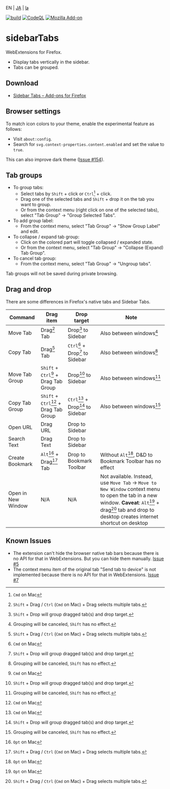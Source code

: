 EN | [JA](./README.ja.md) | [فا](./README.fa.md)

[![build](https://github.com/asamuzaK/sidebarTabs/workflows/build/badge.svg)](https://github.com/asamuzaK/sidebarTabs/actions?query=workflow%3Abuild)
[![CodeQL](https://github.com/asamuzaK/sidebarTabs/workflows/CodeQL/badge.svg)](https://github.com/asamuzaK/sidebarTabs/actions?query=workflow%3ACodeQL)
[![Mozilla Add-on](https://img.shields.io/amo/v/sidebarTabs@asamuzak.jp.svg)](https://addons.mozilla.org/firefox/addon/sidebartabs/)

# sidebarTabs

WebExtensions for Firefox.

* Display tabs vertically in the sidebar.
* Tabs can be grouped.

## Download

* [Sidebar Tabs – Add-ons for Firefox](https://addons.mozilla.org/firefox/addon/sidebartabs/ "Sidebar Tabs – Add-ons for Firefox")

## Browser settings

To match icon colors to your theme, enable the experimental feature as follows:

* Visit `about:config`.
* Search for `svg.context-properties.content.enabled` and set the value to `true`.

This can also improve dark theme ([Issue #154](https://github.com/asamuzaK/sidebarTabs/issues/154)). 

## Tab groups

* To group tabs:
  * Select tabs by `Shift` + click or `Ctrl`[^1] + click.
  * Drag one of the selected tabs and `Shift` + drop it on the tab you want to group.
  * Or from the context menu (right click on one of the selected tabs), select "Tab Group" -&gt; "Group Selected Tabs".
* To add group label:
  * From the context menu, select "Tab Group" -&gt; "Show Group Label" and edit.
* To collapse / expand tab group:
  * Click on the colored part will toggle collapsed / expanded state.
  * Or from the context menu, select "Tab Group" -&gt; "Collapse (Expand) Tab Group".
* To cancel tab group:
  * From the context menu, select "Tab Group" -&gt; "Ungroup tabs".

Tab groups will not be saved during private browsing.

## Drag and drop

There are some differences in Firefox's native tabs and Sidebar Tabs.

|Command|Drag item|Drop target|Note|
|----|----|----|----|
|Move Tab|Drag[^3] Tab|Drop[^4] to Sidebar|Also between windows[^5]|
|Copy Tab|Drag[^3] Tab|`Ctrl`[^1] + Drop[^4] to Sidebar|Also between windows[^5]|
|Move Tab Group|`Shift` + `Ctrl`[^1] + Drag Tab Group|Drop[^4] to Sidebar|Also between windows[^5]|
|Copy Tab Group|`Shift` + `Ctrl`[^1] + Drag Tab Group|`Ctrl`[^1] + Drop[^4] to Sidebar|Also between windows[^5]|
|Open URL|Drag URL|Drop to Sidebar| |
|Search Text|Drag Text|Drop to Sidebar |
|Create Bookmark|`Alt`[^2] + Drag[^3] Tab|Drop to Bookmark Toolbar|Without `Alt`[^2], D&amp;D to Bookmark Toolbar has no effect|
|Open in New Window|N/A|N/A|Not available. Instead, use `Move Tab` -&gt; `Move to New Window` context menu to open the tab in a new window. **Caveat**: `Alt`[^2] + drag[^3] tab and drop to desktop creates internet shortcut on desktop|

## Known Issues

* The extension can't hide the browser native tab bars because there is no API for that in WebExtensions. But you can hide them manually.
  [Issue #5](https://github.com/asamuzaK/sidebarTabs/issues/5 "Add ability to \"hide native tab bars\" · Issue #5 · asamuzaK/sidebarTabs")
* The context menu item of the original tab "Send tab to device" is not implemented because there is no API for that in WebExtensions.
  [Issue #7](https://github.com/asamuzaK/sidebarTabs/issues/7 "Add \"Send tab to device\" functionalty · Issue #7 · asamuzaK/sidebarTabs")

[^1]: `Cmd` on Mac
[^2]: `Opt` on Mac
[^3]: `Shift` + Drag / `Ctrl` (`Cmd` on Mac) + Drag selects multiple tabs.
[^4]: `Shift` + Drop will group dragged tab(s) and drop target.
[^5]: Grouping will be canceled, `Shift` has no effect.
